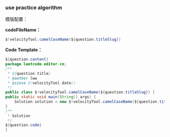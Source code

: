 ### use practice algorithm


模版配置：  

**codeFileName：**
```java
$!velocityTool.camelCaseName(${question.titleSlug})
```


**Code Template：**
```java
${question.content}
package leetcode.editor.cn;
/**
 * ${question.title}
 * @author lww
 * @since $!velocityTool.date()
 */
public class $!velocityTool.camelCaseName(${question.titleSlug}) {
public static void main(String[] args) {
    Solution solution = new $!velocityTool.camelCaseName(${question.titleSlug})().new Solution();
}
/**
 * Solution
 */
${question.code}
}
```